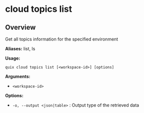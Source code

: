 # cloud topics list

## Overview

Get all topics information for the specified environment

**Aliases:** list, ls

**Usage:**

```
quix cloud topics list [<workspace-id>] [options]
```

**Arguments:**

- `<workspace-id>`

**Options:**

- `-o, --output <json|table>` : Output type of the retrieved data

